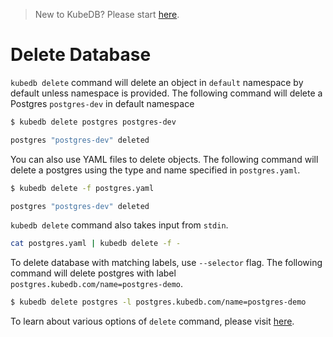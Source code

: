 > New to KubeDB? Please start [here](/docs/tutorial.md).

# Delete Database

`kubedb delete` command will delete an object in `default` namespace by default unless namespace is provided. The following command will delete a Postgres `postgres-dev` in default namespace

```sh
$ kubedb delete postgres postgres-dev

postgres "postgres-dev" deleted
```

You can also use YAML files to delete objects. The following command will delete a postgres using the type and name specified in `postgres.yaml`.

```sh
$ kubedb delete -f postgres.yaml

postgres "postgres-dev" deleted
```

`kubedb delete` command also takes input from `stdin`.

```sh
cat postgres.yaml | kubedb delete -f -
```

To delete database with matching labels, use `--selector` flag. The following command will delete postgres with label `postgres.kubedb.com/name=postgres-demo`.
```sh
$ kubedb delete postgres -l postgres.kubedb.com/name=postgres-demo
```

To learn about various options of `delete` command, please visit [here](/docs/reference/kubedb_delete.md).
